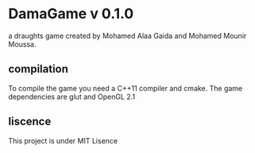 # DamaGame v 0.1.0
a draughts game created by Mohamed Alaa Gaida and Mohamed Mounir Moussa.

## compilation
To compile the game you need a C++11 compiler and cmake. The game dependencies are glut and OpenGL 2.1

## liscence
This project is under MIT Lisence

